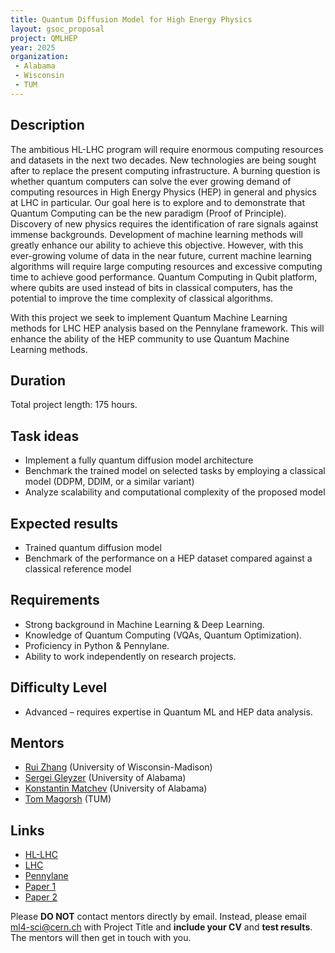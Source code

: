 ```yaml
---
title: Quantum Diffusion Model for High Energy Physics
layout: gsoc_proposal
project: QMLHEP
year: 2025
organization:
 - Alabama
 - Wisconsin
 - TUM
---
```


## Description
The ambitious HL-LHC program will require enormous computing resources and datasets in the next two decades. New technologies are being sought after to replace the present computing infrastructure. A burning question is whether quantum computers can solve the ever growing demand of computing resources in High Energy Physics (HEP) in general and physics at LHC in particular. Our goal here is to explore and to demonstrate that Quantum Computing can be the new paradigm (Proof of Principle).
Discovery of new physics requires the identification of rare signals against immense backgrounds. Development of machine learning methods will greatly enhance our ability to achieve this objective. However, with this ever-growing volume of data in the near future, current machine learning algorithms will require large computing resources and excessive computing time to achieve good performance. Quantum Computing in Qubit platform, where qubits are used instead of bits in classical computers, has the potential to improve the time complexity of classical algorithms.

With this project we seek to implement Quantum Machine Learning methods for LHC HEP analysis based on the Pennylane framework. This will enhance the ability of the HEP community to use Quantum Machine Learning methods.



## Duration

Total project length: 175 hours.

## Task ideas
  * Implement a fully quantum diffusion model architecture
  * Benchmark the trained model on selected tasks by employing a classical model (DDPM, DDIM, or a similar variant)
  * Analyze scalability and computational complexity of the proposed model



 
## Expected results
  * Trained quantum diffusion model
  * Benchmark of the performance on a HEP dataset compared against a classical reference model

  

<!-- ## Test
Please use [this link](https://docs.google.com/document/d/1dqBGbH44Eu3W432oRxpOCfI5Dy2pgh2E21JcHeD0fng/edit?usp=sharing) to access the test for this project. -->
  
## Requirements
  * Strong background in Machine Learning & Deep Learning.
  * Knowledge of Quantum Computing (VQAs, Quantum Optimization).
  * Proficiency in Python & Pennylane.
  * Ability to work independently on research projects.

## Difficulty Level
  * Advanced – requires expertise in Quantum ML and HEP data analysis.

## Mentors
  * [Rui Zhang](mailto:ml4-sci@cern.ch) (University of Wisconsin-Madison)
  * [Sergei Gleyzer](mailto:ml4-sci@cern.ch) (University of Alabama)
  * [Konstantin Matchev](mailto:ml4-sci@cern.ch) (University of Alabama)
  * [Tom Magorsh](mailto:ml4-sci@cern.ch) (TUM)


## Links
  * [HL-LHC](https://hilumilhc.web.cern.ch)
  * [LHC](https://home.cern/science/accelerators/large-hadron-collider)
  * [Pennylane](https://pennylane.ai)
  * [Paper 1](https://arxiv.org/pdf/2401.07049)
  * [Paper 2](https://arxiv.org/pdf/2401.07039)

Please **DO NOT** contact mentors directly by email. Instead, please email [ml4-sci@cern.ch](mailto:ml4-sci@cern.ch) with Project Title and **include your CV** and **test results**. The mentors will then get in touch with you.
